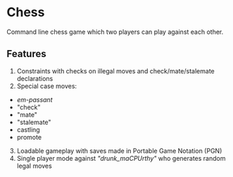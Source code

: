 # Chess
Command line chess game which two players can play against each other.

## Features
1. Constraints with checks on illegal moves and check/mate/stalemate declarations
2. Special case moves:
  - <em>em-passant</em>
  - "check"
  - "mate"
  - "stalemate"
  - castling
  - promote
3. Loadable gameplay with saves made in Portable Game Notation (PGN)
4. Single player mode against <em>"drunk_maCPUrthy"</em> who generates random legal moves